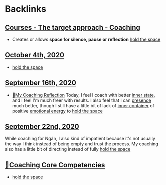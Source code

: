 
# Backlinks
## [Courses - The target approach - Coaching](<Courses - The target approach - Coaching.md>)
- Creates or allows **space for silence, pause or reflection** [hold the space](<hold the space.md>)

## [October 4th, 2020](<October 4th, 2020.md>)
- [hold the space](<hold the space.md>)

## [September 16th, 2020](<September 16th, 2020.md>)
- [🌱My Coaching Reflection](<🌱My Coaching Reflection.md>) Today, I feel I coach with better [inner state](<inner state.md>), and I feel I'm much freer with results. I also feel that I can [presence](<presence.md>) much better, though I still have a little bit of lack of [inner container](<inner container.md>) of positive [emotional energy](<emotional energy.md>) to [hold the space](<hold the space.md>)

## [September 22nd, 2020](<September 22nd, 2020.md>)
While coaching for Ngân, I also kind of impatient because it's not usually the way I think instead of being empty and trust the process. My coaching also has a little bit of directing instead of fully [hold the space](<hold the space.md>)

## [🌱Coaching Core Competencies](<🌱Coaching Core Competencies.md>)
- [hold the space](<hold the space.md>)

